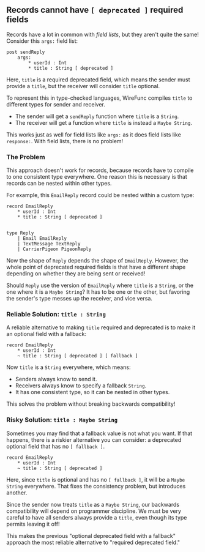 ## Records cannot have `[ deprecated ]` required fields

Records have a lot in common with _field lists_, but they aren't quite the same!
Consider this `args:` field list:

```
post sendReply
    args:
        * userId : Int
        * title : String [ deprecated ]
```

Here, `title` is a required deprecated field, which means the sender must
provide a `title`, but the receiver will consider `title` optional.

To represent this in type-checked languages, WireFunc compiles `title` to
different types for sender and receiver.

* The sender will get a `sendReply` function where `title` is a `String`.
* The receiver will get a function where `title` is instead a `Maybe String`.

This works just as well for field lists like `args:` as it does field lists
like `response:`. With field lists, there is no problem!

### The Problem

This approach doesn't work for records, because records have to compile to one
consistent type everywhere. One reason this is necessary is that records can be
nested within other types.

For example, this `EmailReply` record could be nested within a custom type:

```
record EmailReply
    * userId : Int
    * title : String [ deprecated ]


type Reply
    | Email EmailReply
    | TextMessage TextReply
    | CarrierPigeon PigeonReply
```

Now the shape of `Reply` depends the shape of `EmailReply`. However, the whole
point of deprecated required fields is that have a different shape depending on
whether they are being sent or received!

Should `Reply` use the version of `EmailReply` where `title` is a `String`, or
the one where it is a `Maybe String`? It has to be one or the other, but
favoring the sender's type messes up the receiver, and vice versa.

### Reliable Solution: `title : String`

A reliable alternative to making `title` required and deprecated is to make
it an optional field with a fallback:

```
record EmailReply
    * userId : Int
    ~ title : String [ deprecated ] [ fallback ]
```

Now `title` is a `String` everywhere, which means:

* Senders always know to send it.
* Receivers always know to specify a fallback `String`.
* It has one consistent type, so it can be nested in other types.

This solves the problem without breaking backwards compatibility!

### Risky Solution: `title : Maybe String`

Sometimes you may find that a fallback value is not what you want. If that
happens, there is a riskier alternative you can consider: a deprecated optional
field that has no `[ fallback ]`.

```
record EmailReply
    * userId : Int
    ~ title : String [ deprecated ]
```

Here, since `title` is optional and has no `[ fallback ]`, it will be a
`Maybe String` everywhere. That fixes the consistency problem, but introduces
another.

Since the sender now treats `title` as a `Maybe String`, our backwards
compatibility will depend on programmer discipline. We must be very careful to
have all senders always provide a `title`, even though its type permits
leaving it off!

This makes the previous "optional deprecated field with a fallback" approach the
most reliable alternative to "required deprecated field."
